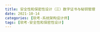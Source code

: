 ```yaml
---
title: 安全性和保密性设计（三）数字证书与秘钥管理
date: 2021-10-14
categories: [软考-系统架构设计师]
tags: [软考-安全性和保密性设计]
---
```


